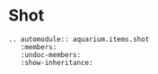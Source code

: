 # Shot

```{eval-rst}
.. automodule:: aquarium.items.shot
   :members:
   :undoc-members:
   :show-inheritance:
```